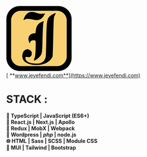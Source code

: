 [![Logo](./jeyefendi.png)](https://www.jeyefendi.com)<br>[         **www.jeyefendi.com**](https://www.jeyefendi.com)

# STACK :
<b>
💎  TypeScript |  JavaScript (ES6+) <br>
🚀  React.js | Next.js | Apollo <br>
💠  Redux | MobX | Webpack <br>
🧩  Wordpress | <i>php</i> | node.js <br>
🌐  HTML | Sass | SCSS | Module CSS <br>
🍭  MUI | Tailwind | Bootstrap <br>
</b>

